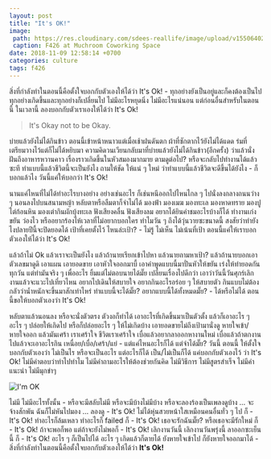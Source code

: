 ```yaml
---
layout: post
title: "It's OK!"
image:
 path: https://res.cloudinary.com/sdees-reallife/image/upload/v1550640295/FB_IMG_1537780738902.jpg
 caption: F426 at Muchroom Coworking Space
date: 2018-11-09 12:58:14 +0700
categories: culture
tags: f426
---
```

สิ่งที่กำลังทำในตอนนี้คือตั้งใจบอกกับตัวเองให้ได้ว่า It's Ok! - ทุกอย่างยังเป็นอยู่และก็คงต้องเป็นไป ทุกอย่างเกิดขึ้นและทุกอย่างก็เปลี่ยนไป ไม่มีอะไรหยุดนิ่ง ไม่มีอะไรแน่นอน แต่ก่อนอื่นสำหรับในตอนนี้ ในเวลานี้ ลองบอกกับตัวเราเองให้ได้ว่า It's Ok!

> It's Okay not to be Okay.

บ่ายแล้วยังไม่ได้กินข้าว ตอนนี้เข้าหน้าหนาวแต่เมื่อเช้าฝนดันตก ผ้าที่ซักตากไว้ยังไม่ได้แดด ร่มที่เตรียมวางไว้แต่ก็ไม่ได้หยิบมา ความคิดวนเวียนกลับมาที่บ่ายแล้วยังไม่ได้กินข้าว(อีกครั้ง) ว่าแล้วนั่งฝันถึงอาหารหวานคาว เรื่องราวเกิดขึ้นในหัวสมองมากมาย ตามดูต่อไป? หรือจะกลับไปทำงานได้แล้วซะที ทำแบบนี้แล้วชีวิตนี้จะเป็นยังไง ถามให้ชัด ให้แน่ ๆ ใหม่ ว่าทำแบบนี้แล้วชีวิตจะดีขึ้นได้ยังไง - ก็บอกแล้วไง วันนี้แค่ให้บอกว่า It's Ok!

นานแค่ไหนที่ไม่ได้ทำอะไรบางอย่าง อย่างเช่นอะไร ก็เช่นหนีออกไปไหนไกล ๆ ไปนั่งลงกลางถนนว่าง ๆ นอนลงไปบนสนามหญ้า หลับตาหรือลืมตาก็จำไม่ได้ มองฟ้า มองเมฆ มองทะเล มองหาดทราย มองปูไต่ก้อนหิน มองเต่ากินผักบุ้งทะเล ฟังเสียงคลื่น ฟังเสียงลม อยากได้ยินคำชมอะไรบ้างก็ได้ ทำงานเก่ง ขยัน ว่องไว หรืออยากร้องไห้เวลาที่ไม่อยากบอกใคร ทำไมวัน ๆ ถึงได้วุ่นวายซะขนาดนี้ สงสัยว่าทำยังไงปลายปีนี้จะปิดยอดได้ เป้าที่เคยตั้งไว้ ไหนล่ะเป้า? - ไม่รู้ ไม่เห็น ไม่เน้นที่เป้า ตอนนี้แค่ให้เราบอกตัวเองให้ได้ว่า It's Ok!

แล้วถ้าไม่ Ok แล้วเราจะเป็นยังไง แล้วถ้านายเรียกเข้าไปหา แล้วนายถามหาเป้า? แล้วถ้านายบอกเอาตัวเลขมาดูดิ เอาแผน เอายอดขาย เอาหัวใจออกมาบี้ เอาคำพูดแบบนี้มาปั่นหัวให้ขยัน เร่งให้ทำยอดกันทุกวัน แต่ทำมันจริง ๆ เพื่ออะไร ยิ้มแต่ไม่ตอบนายได้มั๊ย เปลี่ยนเรื่องไปดีกว่า เอาว่าวันนี้วันศุกร์เลิกงานแล้วจะแวะไปเที่ยวไหน อยากไปเดินให้สบายใจ อยากกินอะไรอร่อย ๆ ให้สบายตัว กินแบบไม่ต้องกลัวว่าน้ำหนักจะขึ้นมาสักเท่าไหร่ ทำแบบนี้จะได้มั๊ย? อยากแบบนี้ได้ทั้งหมดมั๊ย? - ได้หรือไม่ได้ ตอนนี้ขอให้บอกตัวเองว่า It's Ok!

หลับตาแล้วนอนลง หรือจะนั่งตัวตรง ตัวงอก็ทำได้ เอาอะไรที่เกิดขึ้นมาเป็นตัวตั้ง แล้วก็เอาอะไร ๆ อะไร ๆ ปล่อยให้เกิดไป หรือก็ปล่อยอะไร ๆ ให้ไม่เกิดบ้าง เอายอดขายไม่ถึงเป้ามานั่งดู หายใจเข้า/หายใจออก แล้วมันเศร้า เราเศร้าใจ ชีวิตเราเศร้าใจ เบื่อแล้วอยากลาออกหางานใหม่ เบื่อแล้วถ้าตกงานไปแล้วจะเอาอะไรกิน เหนื่อย/เบื่อ/เศร้า/แย่ - แต่แค่ไหนอะไรก็ได้ แต่จำได้มั๊ย? วันนี้ ตอนนี้ ให้ตั้งใจบอกกับตัวเองว่า ไม่เป็นไร หรือจะเป็นอะไร แต่อะไรก็ได้ เป็น/ไม่เป็นก็ได้ แค่บอกกับตัวเองไว้ ว่า It's Ok! ไม่มีคำตอบว่าทำไปทำไม ไม่มีคำถามอะไรให้ต้องช่วยกันคิด ไม่มีวิธีการ ไม่มีสูตรสำเร็จ ไม่มีคำแนะนำ ไม่มีมุกขำๆ

![I'm OK](https://res.cloudinary.com/sdees-reallife/image/upload/c_scale,w_300/v1541747750/12747508325_f612ded243_z.jpg)

ไม่มี ไม่มีอะไรทั้งนั้น - หรือจะมีสลับไม่มี หรือจะมีบ้างไม่มีบ้าง หรือจะลองร้องเป็นเพลงดูบ้าง ... จะจ้างสักพัน ฉันก็ไม่หันไปมอง ... ลองดู - It's Ok! ไม่ได้หุ่นสวยหน้าใสเหมือนคนอื่นทั่ว ๆ ไป ก็ - It's Ok! ทำอะไรก็ล้มเหลว ทำอะไรก็ failed ก็ - It's Ok! เธอจะรักฉันมั๊ย? หรือเธอจะมีรักใหม่ ก็ - It's Ok! ถ้าจะพอก็พอ แต่ถ้าจะยังไม่พอก็ - It's Ok! เลิกงานวันนี้ เลิกงานวันพรุ่งนี้ ลาออกซะเย็นนี้ ก็ - It's Ok! อะไร ๆ ก็เป็นไปได้ อะไร ๆ เกิดแล้วก็ตายได้ ยังหายใจเข้าไป ก็ยังหายใจออกมาได้ - สิ่งที่กำลังทำในตอนนี้คือตั้งใจบอกกับตัวเองให้ได้ว่า **It's Ok!**
